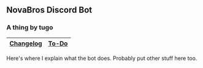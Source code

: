 ## NovaBros Discord Bot
### A thing by tugo
[Changelog](https://novabros.github.io/NovaBot/version)   |   [To-Do](https://novabros.github.io/NovaBot/todo)
|--|--|

Here's where I explain what the bot does.
Probably put other stuff here too.
